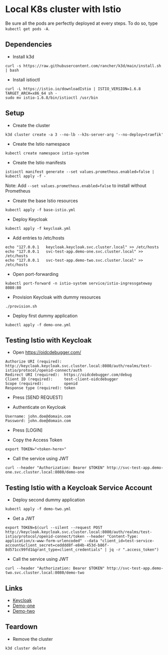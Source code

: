 # Local K8s cluster with Istio

Be sure all the pods are perfectly deployed at every steps. To do so, type `kubectl get pods -A`.

## Dependencies

- Install k3d

```
curl -s https://raw.githubusercontent.com/rancher/k3d/main/install.sh | bash
```

- Install istioctl

```
curl -L https://istio.io/downloadIstio | ISTIO_VERSION=1.6.8 TARGET_ARCH=x86_64 sh -
sudo mv istio-1.6.8/bin/istioctl /usr/bin
```

## Setup

- Create the cluster

```
k3d cluster create -a 3 --no-lb --k3s-server-arg '--no-deploy=traefik'
```

- Create the Istio namespace

```
kubectl create namespace istio-system
```

- Create the Istio manifests

```
istioctl manifest generate --set values.prometheus.enabled=false | kubectl apply -f -
```

Note: Add `--set values.prometheus.enabled=false` to install without Prometheus

- Create the base Istio resources

```
kubectl apply -f base-istio.yml
```

- Deploy Keycloak

```
kubectl apply -f keycloak.yml
```

- Add entries to /etc/hosts

```
echo "127.0.0.1   keycloak.keycloak.svc.cluster.local" >> /etc/hosts
echo "127.0.0.1   svc-test-app.demo-one.svc.cluster.local" >> /etc/hosts
echo "127.0.0.1   svc-test-app.demo-two.svc.cluster.local" >> /etc/hosts
```

- Open port-forwarding

```
kubectl port-forward -n istio-system service/istio-ingressgateway 8080:80
```

- Provision Keycloak with dummy resources

```
./provision.sh
```

- Deploy first dummy application

```
kubectl apply -f demo-one.yml
```

## Testing Istio with Keycloak

- Open https://oidcdebugger.com/

```
Authorize URI (required): http://keycloak.keycloak.svc.cluster.local:8080/auth/realms/test-istio/protocol/openid-connect/auth
Redirect URI (required):  https://oidcdebugger.com/debug
Client ID (required):     test-client-oidcdebugger
Scope (required):         openid
Response type (required): token
```

- Press [SEND REQUEST]

- Authenticate on Keycloak

```
Username: john.doe@domain.com
Password: john.doe@domain.com
```

- Press [LOGIN]

- Copy the Access Token

```
export TOKEN="<token-here>"
```

- Call the service using JWT

```
curl --header "Authorization: Bearer $TOKEN" http://svc-test-app.demo-one.svc.cluster.local:8080/demo-one
```

## Testing Istio with a Keycloak Service Account

- Deploy second dummy application

```
kubectl apply -f demo-two.yml
```

- Get a JWT

```
export TOKEN=$(curl --silent --request POST http://keycloak.keycloak.svc.cluster.local:8080/auth/realms/test-istio/protocol/openid-connect/token --header "Content-Type: application/x-www-form-urlencoded" --data "client_id=test-service-account&client_secret=cedddd8f-e84b-453d-b86f-8d571cc99fd1&grant_type=client_credentials" | jq -r ".access_token")
```

- Call the service using JWT

```
curl --header "Authorization: Bearer $TOKEN" http://svc-test-app.demo-two.svc.cluster.local:8080/demo-two
```

## Links

- [Keycloak](http://keycloak.keycloak.svc.cluster.local:8080/auth/)
- [Demo-one](http://svc-test-app.demo-one.svc.cluster.local:8080/demo-one)
- [Demo-two](http://svc-test-app.demo-two.svc.cluster.local:8080/demo-two)

## Teardown

- Remove the cluster

```
k3d cluster delete
```

